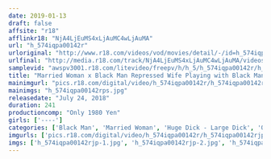```yaml
---
date: 2019-01-13
draft: false
affsite: "r18"
afflinkr18: "NjA4LjEuMS4xLjAuMC4wLjAuMA"
url: "h_574iqpa00142r"
urloriginal: "http://www.r18.com/videos/vod/movies/detail/-/id=h_574iqpa00142r"
urlfinal: "http://media.r18.com/track/NjA4LjEuMS4xLjAuMC4wLjAuMA/videos/vod/movies/detail/-/id=h_574iqpa00142r"
samplevid: "awspv3001.r18.com/litevideo/freepv/h/h_5/h_574iqpa00142r/h_574iqpa00142r_dmb_w.mp4"
title: "Married Woman x Black Man Repressed Wife Playing with Black Man"
mainimgurl: "pics.r18.com/digital/video/h_574iqpa00142r/h_574iqpa00142rps.jpg"
mainimgs: "h_574iqpa00142rps.jpg"
releasedate: "July 24, 2018"
duration: 241
productioncomp: "Only 1980 Yen"
girls: ['----']
categories: ['Black Man', 'Married Woman', 'Huge Dick - Large Dick', 'Over 4 Hours']
imgurls: ['pics.r18.com/digital/video/h_574iqpa00142r/h_574iqpa00142rjp-1.jpg', 'pics.r18.com/digital/video/h_574iqpa00142r/h_574iqpa00142rjp-2.jpg', 'pics.r18.com/digital/video/h_574iqpa00142r/h_574iqpa00142rjp-3.jpg', 'pics.r18.com/digital/video/h_574iqpa00142r/h_574iqpa00142rjp-4.jpg', 'pics.r18.com/digital/video/h_574iqpa00142r/h_574iqpa00142rjp-5.jpg', 'pics.r18.com/digital/video/h_574iqpa00142r/h_574iqpa00142rjp-6.jpg', 'pics.r18.com/digital/video/h_574iqpa00142r/h_574iqpa00142rjp-7.jpg', 'pics.r18.com/digital/video/h_574iqpa00142r/h_574iqpa00142rjp-8.jpg', 'pics.r18.com/digital/video/h_574iqpa00142r/h_574iqpa00142rjp-9.jpg', 'pics.r18.com/digital/video/h_574iqpa00142r/h_574iqpa00142rjp-10.jpg', 'pics.r18.com/digital/video/h_574iqpa00142r/h_574iqpa00142rjp-11.jpg', 'pics.r18.com/digital/video/h_574iqpa00142r/h_574iqpa00142rjp-12.jpg', 'pics.r18.com/digital/video/h_574iqpa00142r/h_574iqpa00142rjp-13.jpg', 'pics.r18.com/digital/video/h_574iqpa00142r/h_574iqpa00142rjp-14.jpg', 'pics.r18.com/digital/video/h_574iqpa00142r/h_574iqpa00142rjp-15.jpg', 'pics.r18.com/digital/video/h_574iqpa00142r/h_574iqpa00142rjp-16.jpg', 'pics.r18.com/digital/video/h_574iqpa00142r/h_574iqpa00142rjp-17.jpg', 'pics.r18.com/digital/video/h_574iqpa00142r/h_574iqpa00142rjp-18.jpg', 'pics.r18.com/digital/video/h_574iqpa00142r/h_574iqpa00142rjp-19.jpg', 'pics.r18.com/digital/video/h_574iqpa00142r/h_574iqpa00142rjp-20.jpg']
imgs: ['h_574iqpa00142rjp-1.jpg', 'h_574iqpa00142rjp-2.jpg', 'h_574iqpa00142rjp-3.jpg', 'h_574iqpa00142rjp-4.jpg', 'h_574iqpa00142rjp-5.jpg', 'h_574iqpa00142rjp-6.jpg', 'h_574iqpa00142rjp-7.jpg', 'h_574iqpa00142rjp-8.jpg', 'h_574iqpa00142rjp-9.jpg', 'h_574iqpa00142rjp-10.jpg', 'h_574iqpa00142rjp-11.jpg', 'h_574iqpa00142rjp-12.jpg', 'h_574iqpa00142rjp-13.jpg', 'h_574iqpa00142rjp-14.jpg', 'h_574iqpa00142rjp-15.jpg', 'h_574iqpa00142rjp-16.jpg', 'h_574iqpa00142rjp-17.jpg', 'h_574iqpa00142rjp-18.jpg', 'h_574iqpa00142rjp-19.jpg', 'h_574iqpa00142rjp-20.jpg']
---
```

